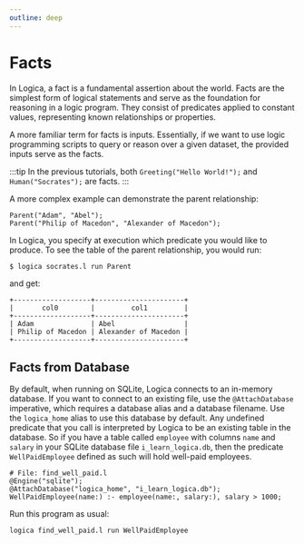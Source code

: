 ```yaml
---
outline: deep
---
```

# Facts

In Logica, a fact is a fundamental assertion about the world. Facts are the simplest form of logical statements and serve as the foundation for reasoning in a logic program. They consist of predicates applied to constant values, representing known relationships or properties.

A more familiar term for facts is inputs. Essentially, if we want to use logic programming scripts to query or reason over a given dataset, the provided inputs serve as the facts.

:::tip
In the previous tutorials, both `Greeting("Hello World!");` and `Human("Socrates");` are facts.
:::

A more complex example can demonstrate the parent relationship:

```
Parent("Adam", "Abel");
Parent("Philip of Macedon", "Alexander of Macedon");
```

In Logica, you specify at execution which predicate you would like to produce. To see the table of the parent relationship, you would run:

```
$ logica socrates.l run Parent
```

and get:

```
+-------------------+----------------------+
|       col0        |         col1         |
+-------------------+----------------------+
| Adam              | Abel                 |
| Philip of Macedon | Alexander of Macedon |
+-------------------+----------------------+
```

## Facts from Database

By default, when running on SQLite, Logica connects to an in-memory database. If you want to connect to an existing file, use the `@AttachDatabase` imperative, which requires a database alias and a database filename. Use the `logica_home` alias to use this database by default. Any undefined predicate that you call is interpreted by Logica to be an existing table in the database. So if you have a table called `employee` with columns `name` and `salary` in your SQLite database file `i_learn_logica.db`, then the predicate `WellPaidEmployee` defined as such will hold well-paid employees.

```
# File: find_well_paid.l
@Engine("sqlite");
@AttachDatabase("logica_home", "i_learn_logica.db");
WellPaidEmployee(name:) :- employee(name:, salary:), salary > 1000;
```

Run this program as usual:

```
logica find_well_paid.l run WellPaidEmployee
```
